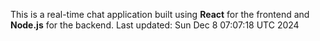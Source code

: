 This is a real-time chat application built using **React** for the frontend and **Node.js** for the backend.
Last updated: Sun Dec  8 07:07:18 UTC 2024
